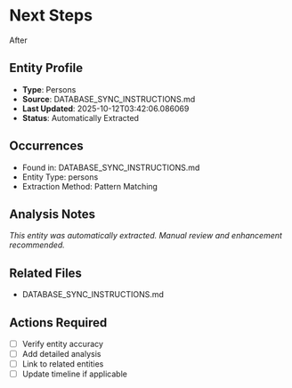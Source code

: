 # Next Steps

After

## Entity Profile
- **Type**: Persons
- **Source**: DATABASE_SYNC_INSTRUCTIONS.md
- **Last Updated**: 2025-10-12T03:42:06.086069
- **Status**: Automatically Extracted

## Occurrences
- Found in: DATABASE_SYNC_INSTRUCTIONS.md
- Entity Type: persons
- Extraction Method: Pattern Matching

## Analysis Notes
*This entity was automatically extracted. Manual review and enhancement recommended.*

## Related Files
- DATABASE_SYNC_INSTRUCTIONS.md

## Actions Required
- [ ] Verify entity accuracy
- [ ] Add detailed analysis
- [ ] Link to related entities
- [ ] Update timeline if applicable
